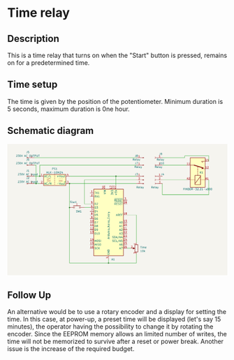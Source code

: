 # Time relay

## Description

This is a time relay that turns on when the "Start" button is pressed, remains on for a predetermined time.

## Time setup

The time is given by the position of the potentiometer. Minimum duration is 5 seconds, maximum duration is 0ne hour.

## Schematic diagram

![Schematic Diagram](Schematic.png)

## Follow Up

An alternative would be to use a rotary encoder and a display for setting the time. In this case, at power-up, a preset time will be displayed (let's say 15 minutes), the operator having the possibility to change it by rotating the encoder. Since the EEPROM memory allows an limited number of writes, the time will not be memorized to survive after a reset or power break.
Another issue is the increase of the required budget.